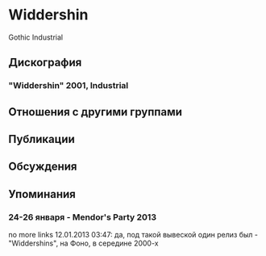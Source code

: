 # Widdershin

Gothic Industrial

## Дискография

### "Widdershin" 2001, Industrial




## Отношения с другими группами


## Публикации


## Обсуждения


## Упоминания

### 24-26 января - Mendor's Party 2013

no more links 12.01.2013 03:47:
да, под такой вывеской один релиз был - "Widdershins", на Фоно, в середине 2000-х 

